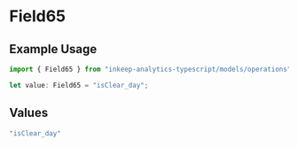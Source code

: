 # Field65

## Example Usage

```typescript
import { Field65 } from "inkeep-analytics-typescript/models/operations";

let value: Field65 = "isClear_day";
```

## Values

```typescript
"isClear_day"
```